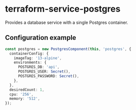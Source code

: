 # terraform-service-postgres

Provides a database service with a single Postgres container.

## Configuration example

```typescript
const postgres = new PostgresComponent(this, 'postgres', {
  containerConfig: {
    imageTag: '13-alpine',
    environments: {
      POSTGRES_DB: 'api',
      POSTGRES_USER: Secret(),
      POSTGRES_PASSWORD: Secret(),
    },
  },
  desiredCount: 1,
  cpu: '256',
  memory: '512',
});
```
